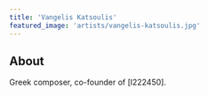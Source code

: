 ```yaml
---
title: 'Vangelis Katsoulis'
featured_image: 'artists/vangelis-katsoulis.jpg'
---
```


## About

Greek composer, co-founder of [l222450].
